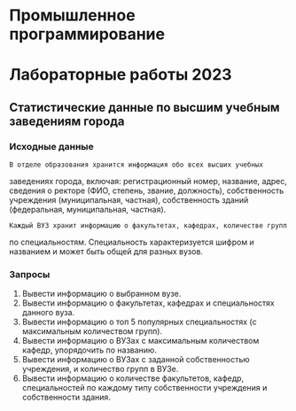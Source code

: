 # Промышленное программирование
# Лабораторные работы 2023

## Статистические данные по высшим учебным заведениям города

### Исходные данные

	В отделе образования хранится информация обо всех высших учебных 
заведениях города, включая: регистрационный номер, название, адрес, сведения о 
ректоре (ФИО, степень, звание, должность), собственность учреждения 
(муниципальная, частная), собственность зданий (федеральная, муниципальная, частная).

	Каждый ВУЗ хранит информацию о факультетах, кафедрах, количестве групп 
по специальностям. Специальность характеризуется шифром и названием и может 
быть общей для разных вузов.

### Запросы 

1) Вывести информацию о выбранном вузе.
2) Вывести информацию о факультетах, кафедрах и специальностях данного 
вуза.
3) Вывести информацию о топ 5 популярных специальностях (с максимальным 
количеством групп).
4) Вывести информацию о ВУЗах с максимальным количеством кафедр, 
упорядочить по названию.
5) Вывести информацию о ВУЗах с заданной собственностью учреждения, и 
количество групп в ВУЗе. 
6) Вывести информацию о количестве факультетов, кафедр, специальностей по 
каждому типу собственности учреждения и собственности здания.



